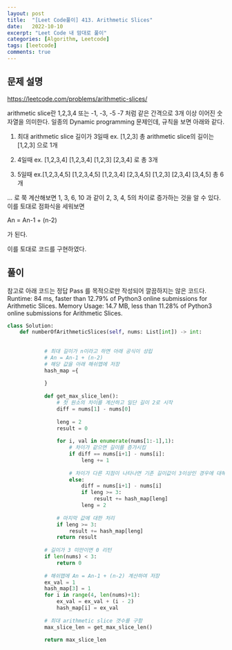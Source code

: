 ```yaml
---
layout: post
title:  "[Leet Code풀이] 413. Arithmetic Slices"
date:   2022-10-10
excerpt: "Leet Code 내 맘대로 풀이"
categories: [Algorithm, Leetcode]
tags: [leetcode]
comments: true
---
```


## 문제 설명
https://leetcode.com/problems/arithmetic-slices/

arithmetic slice란 1,2,3,4 또는 -1, -3, -5 -7 처럼 같은 간격으로 3개 이상 이어진 숫자열을 의미한다.
일종의 Dynamic programming 문제인데, 규칙을 보면 아래와 같다.

1) 최대 arithmetic slice 길이가 3일때 ex. [1,2,3] 총 arithmetic slice의 길이는
[1,2,3] 으로 1개

2) 4일때 ex. [1,2,3,4]
[1,2,3,4]
[1,2,3]
[2,3,4]
로 총 3개

3) 5일때 ex.[1,2,3,4,5]
[1,2,3,4,5]
[1,2,3,4]
[2,3,4,5]
[1,2,3]
[2,3,4]
[3,4,5]
총 6개

... 로 쭉 계산해보면 1, 3, 6, 10 과 같이 2, 3, 4, 5의 차이로 증가하는 것을 알 수 있다.
이를 토대로 점화식을 세워보면

An = An-1 + (n-2) 

가 된다. 

이를 토대로 코드를 구현하였다. 


## 풀이
참고로 아래 코드는 정답 Pass 를 목적으로만 작성되어 깔끔하지는 않은 코드다.
Runtime: 84 ms, faster than 12.79% of Python3 online submissions for Arithmetic Slices.
Memory Usage: 14.7 MB, less than 11.28% of Python3 online submissions for Arithmetic Slices.
```python
class Solution:
    def numberOfArithmeticSlices(self, nums: List[int]) -> int:
        
                    
            # 최대 길이가 n이라고 하면 아래 공식이 성립
            # An = An-1 + (n-2)
            # 해당 값을 아래 해쉬맵에 저장
            hash_map ={
                
            }
            
            def get_max_slice_len():
                # 첫 원소의 차이를 계산하고 일단 길이 2로 시작
                diff = nums[1] - nums[0]
                
                leng = 2
                result = 0
                
                for i, val in enumerate(nums[1:-1],1):
                    # 차이가 같으면 길이를 증가시킴
                    if diff == nums[i+1] - nums[i]:
                        leng += 1
                        
                    # 차이가 다른 지점이 나타나면 기존 길이값이 3이상인 경우에 대해서만 result에 더해줌
                    else:
                        diff = nums[i+1] - nums[i]
                        if leng >= 3:
                            result += hash_map[leng]
                        leng = 2
                
                # 마지막 값에 대한 처리 
                if leng >= 3:
                    result += hash_map[leng]
                return result
            
            # 길이가 3 미만이면 0 리턴
            if len(nums) < 3:
                return 0
            
            # 해쉬맵에 An = An-1 + (n-2) 계산하여 저장
            ex_val = 1
            hash_map[3] = 1
            for i in range(4, len(nums)+1):
                ex_val = ex_val + (i - 2)
                hash_map[i] = ex_val
            
            # 최대 arithmetic slice 갯수를 구함
            max_slice_len = get_max_slice_len()
                
            return max_slice_len
```
